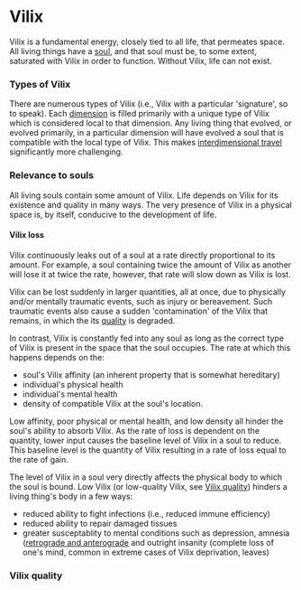 # Vilix

Vilix is a fundamental energy, closely tied to all life, that permeates space.
All living things have a [soul](soul.md), and that soul must be, to some extent, saturated
with Vilix in order to function. Without Vilix, life can not exist.

### Types of Vilix

There are numerous types of Vilix (i.e., Vilix with a particular 'signature',
so to speak). Each [dimension](dimension.md) is filled primarily with a unique
type of Vilix which is considered local to that dimension. Any living thing
that evolved, or evolved primarily, in a particular dimension will have evolved
a soul that is compatible with the local type of Vilix. This makes
[interdimensional travel](dimension.md#travel-between-dimensions) significantly
more challenging.

### Relevance to souls

All living souls contain some amount of Vilix. Life depends on Vilix for its
existence and quality in many ways. The very presence of Vilix in a physical
space is, by itself, conducive to the development of life.

#### Vilix loss

Vilix continuously leaks out of a soul at a rate directly proportional to its
amount. For example, a soul containing twice the amount of Vilix as another
will lose it at twice the rate, however, that rate will slow down as Vilix is
lost.

Vilix can be lost suddenly in larger quantities, all at once, due to physically
and/or mentally traumatic events, such as injury or bereavement. Such traumatic
events also cause a sudden 'contamination' of the Vilix that remains, in which
the its [quality](#vilix-quality) is degraded.

In contrast, Vilix is constantly fed into any soul as long as the correct type
of Vilix is present in the space that the soul occupies. The rate at which this
happens depends on the:

- soul's Vilix affinity (an inherent property that is somewhat hereditary)
- individual's physical health
- individual's mental health
- density of compatible Vilix at the soul's location.

Low affinity, poor physical or mental health, and low density all hinder the
soul's ability to absorb Vilix. As the rate of loss is dependent on the
quantity, lower input causes the baseline level of Vilix in a soul to reduce.
This baseline level is the quantity of Vilix resulting in a rate of loss equal
to the rate of gain.

The level of Vilix in a soul very directly affects the physical body to which
the soul is bound. Low Vilix (or low-quality Vilix, see [Vilix
quality](#vilix-quality)) hinders a living thing's body in a few ways:

- reduced ability to fight infections (i.e., reduced immune efficiency)
- reduced ability to repair damaged tissues
- greater susceptablity to mental conditions such as depression, amnesia
([retrograde and anterograde](https://en.wikipedia.org/wiki/Amnesia#Types) and
outright insanity (complete loss of one's mind, common in extreme cases of
Vilix deprivation, leaves)

### Vilix quality

